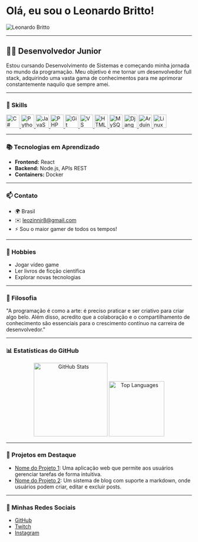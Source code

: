 # Olá, eu sou o Leonardo Britto! 
![Leonardo Britto](https://user-images.githubusercontent.com/18350557/176309783-0785949b-9127-417c-8b55-ab5a4333674e.gif)

---

## 🧑‍💻 Desenvolvedor Junior

Estou cursando Desenvolvimento de Sistemas e começando minha jornada no mundo da programação. Meu objetivo é me tornar um desenvolvedor full stack, adquirindo uma vasta gama de conhecimentos para me aprimorar constantemente naquilo que sempre amei.

---

### 🔧 Skills 
<p align="left">
    <a href="https://docs.microsoft.com/en-us/dotnet/csharp/" target="_blank" rel="noreferrer">
        <img src="https://raw.githubusercontent.com/danielcranney/readme-generator/main/public/icons/skills/csharp-colored.svg" width="36" height="36" alt="C#" />
    </a>
    <a href="https://www.python.org/" target="_blank" rel="noreferrer">
        <img src="https://raw.githubusercontent.com/danielcranney/readme-generator/main/public/icons/skills/python-colored.svg" width="36" height="36" alt="Python" />
    </a>
    <a href="https://developer.mozilla.org/en-US/docs/Web/JavaScript" target="_blank" rel="noreferrer">
        <img src="https://raw.githubusercontent.com/danielcranney/readme-generator/main/public/icons/skills/javascript-colored.svg" width="36" height="36" alt="JavaScript" />
    </a>
    <a href="https://www.php.net/" target="_blank" rel="noreferrer">
        <img src="https://raw.githubusercontent.com/danielcranney/readme-generator/main/public/icons/skills/php-colored.svg" width="36" height="36" alt="PHP" />
    </a>
    <a href="https://git-scm.com/" target="_blank" rel="noreferrer">
        <img src="https://raw.githubusercontent.com/danielcranney/readme-generator/main/public/icons/skills/git-colored.svg" width="36" height="36" alt="Git" />
    </a>
    <a href="https://code.visualstudio.com/" target="_blank" rel="noreferrer">
        <img src="https://raw.githubusercontent.com/danielcranney/readme-generator/main/public/icons/skills/visualstudiocode.svg" width="36" height="36" alt="VS Code" />
    </a>
    <a href="https://developer.mozilla.org/en-US/docs/Glossary/HTML5" target="_blank" rel="noreferrer">
        <img src="https://raw.githubusercontent.com/danielcranney/readme-generator/main/public/icons/skills/html5-colored.svg" width="36" height="36" alt="HTML5" />
    </a>
    <a href="https://www.mysql.com/" target="_blank" rel="noreferrer">
        <img src="https://raw.githubusercontent.com/danielcranney/readme-generator/main/public/icons/skills/mysql-colored.svg" width="36" height="36" alt="MySQL" />
    </a>
    <a href="https://www.djangoproject.com/" target="_blank" rel="noreferrer">
        <img src="https://raw.githubusercontent.com/danielcranney/readme-generator/main/public/icons/skills/django-colored.svg" width="36" height="36" alt="Django" />
    </a>
    <a href="https://store.arduino.cc/" target="_blank" rel="noreferrer">
        <img src="https://raw.githubusercontent.com/danielcranney/readme-generator/main/public/icons/skills/arduino-colored.svg" width="36" height="36" alt="Arduino" />
    </a>
    <a href="https://www.linux.org" target="_blank" rel="noreferrer">
        <img src="https://raw.githubusercontent.com/danielcranney/readme-generator/main/public/icons/skills/linux-colored.svg" width="36" height="36" alt="Linux" />
    </a>
</p>

---

### 📚 Tecnologias em Aprendizado
* **Frontend:** React
* **Backend:** Node.js, APIs REST
* **Containers:** Docker

---

### 📫 Contato
* 🌍 Brasil
* ✉️ [leozinnjr8@gmail.com](mailto:leozinnjr8@gmail.com)
* ⚡ Sou o maior gamer de todos os tempos!


---

### 🌟 Hobbies
* Jogar vídeo game
* Ler livros de ficção científica
* Explorar novas tecnologias

---

### 💬 Filosofia
"A programação é como a arte: é preciso praticar e ser criativo para criar algo belo. Além disso, acredito que a colaboração e o compartilhamento de conhecimento são essenciais para o crescimento contínuo na carreira de desenvolvedor."

---

### 📊 Estatísticas do GitHub
<div align="center">
    
  <img src="https://github-readme-stats.vercel.app/api?username=LeonardoDevBa&hide_title=false&hide_rank=false&show_icons=true&include_all_commits=true&count_private=true&disable_animations=false&theme=default&locale=pt-br&hide_border=false" height="200" alt="GitHub Stats"/>
  
  <img src="https://github-readme-stats.vercel.app/api/top-langs?username=LeonardoDevBa&langs_count=6&layout=compact&theme=default&hide_border=false&card_width=320" height="150" alt="Top Languages"/>
</div>

---

### 🚀 Projetos em Destaque
* [Nome do Projeto 1](link-do-projeto-1): Uma aplicação web que permite aos usuários gerenciar tarefas de forma intuitiva.
* [Nome do Projeto 2](link-do-projeto-2): Um sistema de blog com suporte a markdown, onde usuários podem criar, editar e excluir posts.

---

### 🔗 Minhas Redes Sociais
* [GitHub](https://github.com/LeonardoDevBa)
* [Twitch](https://www.twitch.tv/ybaianoo)
* [Instagram](https://www.instagram.com/britt0.dev/)
